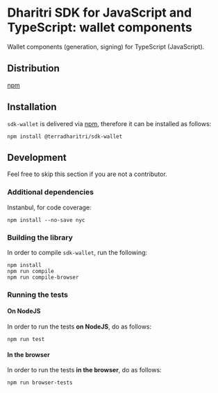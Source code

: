 # Dharitri SDK for JavaScript and TypeScript: wallet components

Wallet components (generation, signing) for TypeScript (JavaScript).

## Distribution

[npm](https://www.npmjs.com/package/@terradharitri/sdk-wallet)

## Installation

`sdk-wallet` is delivered via [npm](https://www.npmjs.com/package/@terradharitri/sdk-wallet), therefore it can be installed as follows:

```
npm install @terradharitri/sdk-wallet
```

## Development

Feel free to skip this section if you are not a contributor.

### Additional dependencies

Instanbul, for code coverage:

```
npm install --no-save nyc
```

### Building the library

In order to compile `sdk-wallet`, run the following:

```
npm install
npm run compile
npm run compile-browser
```

### Running the tests

#### On NodeJS

In order to run the tests **on NodeJS**, do as follows:

```
npm run test
```

#### In the browser

In order to run the tests **in the browser**, do as follows:

```
npm run browser-tests
```
